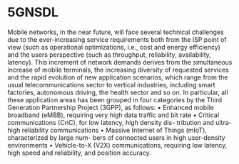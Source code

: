 # 5GNSDL
Mobile networks, in the near future, will face several technical challenges due to the ever-increasing service requirements both from the ISP point of view (such as operational optimizations, i.e., cost and energy efficiency) and the users perspective (such as throughput, reliability, availability, latency). This increment of network demands derives from the simultaneous increase of mobile terminals, the increasing diversity of requested services and the rapid evolution of new application scenarios, which range from the usual telecommunications sector to vertical industries, including smart factories, autonomous driving, the health sector and so on. In particular, all these application areas has been grouped in four categories by the Third Generation Partnership Project (3GPP), as follows:
• Enhanced mobile broadband (eMBB), requiring very high data traffic and bit rate
• Critical communications (CriC), for low latency, high density dis- tribution and ultra-high reliability communications
• Massive Internet of Things (mIoT), characterized by large num- bers of connected users in high user-density environments
• Vehicle-to-X (V2X) communications, requiring low latency, high speed and reliability, and position accuracy.
